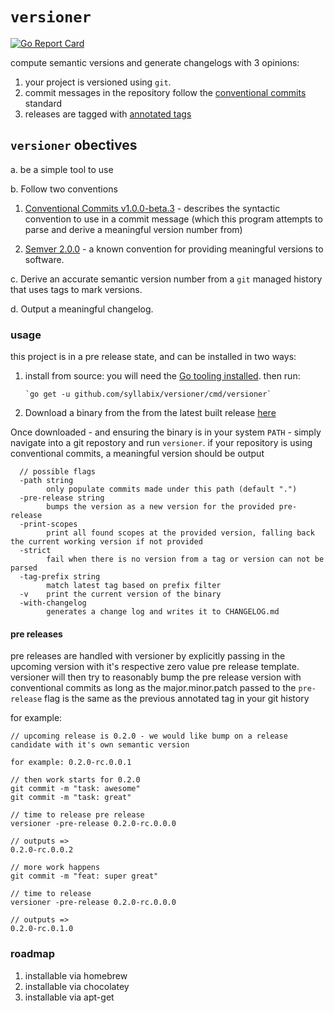 # `versioner`

[![Go Report Card](https://goreportcard.com/badge/github.com/syllabix/versioner)](https://goreportcard.com/report/github.com/syllabix/versioner)

compute semantic versions and generate changelogs with 3 opinions:

1. your project is versioned using `git`.
2. commit messages in the repository follow the [conventional commits](https://www.conventionalcommits.org/en/v1.0.0-beta.3/) standard
3. releases are tagged with [annotated tags](https://git-scm.com/book/en/v2/Git-Basics-Tagging)

## `versioner` obectives

a. be a simple tool to use

b. Follow two conventions

1. [Conventional Commits v1.0.0-beta.3](https://www.conventionalcommits.org/en/v1.0.0-beta.3/) - describes the syntactic convention to use in a commit message (which this program attempts to parse and derive a meaningful version number from)

2. [Semver 2.0.0](https://semver.org/) - a known convention for providing meaningful versions to software.

c. Derive an accurate semantic version number from a `git` managed history that uses tags to mark versions.

d. Output a meaningful changelog.

### usage

this project is in a pre release state, and can be installed in two ways:

1.  install from source:
    you will need the [Go tooling installed](https://golang.org/dl/). then run:

        `go get -u github.com/syllabix/versioner/cmd/versioner`

2.  Download a binary from the from the latest built release [here](https://github.com/syllabix/versioner/releases)

Once downloaded - and ensuring the binary is in your system `PATH` - simply navigate into a git repostory and run `versioner`. if your repository is using conventional commits, a meaningful version should be output

```
  // possible flags
  -path string
        only populate commits made under this path (default ".")
  -pre-release string
        bumps the version as a new version for the provided pre-release
  -print-scopes
        print all found scopes at the provided version, falling back the current working version if not provided
  -strict
        fail when there is no version from a tag or version can not be parsed
  -tag-prefix string
        match latest tag based on prefix filter
  -v    print the current version of the binary
  -with-changelog
        generates a change log and writes it to CHANGELOG.md
```

#### pre releases

pre releases are handled with versioner by explicitly passing in the upcoming version with it's respective zero value pre release template. versioner will then try to reasonably bump the pre release version with conventional commits as long as the major.minor.patch passed to the `pre-release` flag is the same as the previous annotated tag in your git history

for example:

```
// upcoming release is 0.2.0 - we would like bump on a release candidate with it's own semantic version

for example: 0.2.0-rc.0.0.1

// then work starts for 0.2.0
git commit -m "task: awesome"
git commit -m "task: great"

// time to release pre release
versioner -pre-release 0.2.0-rc.0.0.0

// outputs =>
0.2.0-rc.0.0.2

// more work happens
git commit -m "feat: super great"

// time to release
versioner -pre-release 0.2.0-rc.0.0.0

// outputs =>
0.2.0-rc.0.1.0
```

### roadmap

1. installable via homebrew
2. installable via chocolatey
3. installable via apt-get
